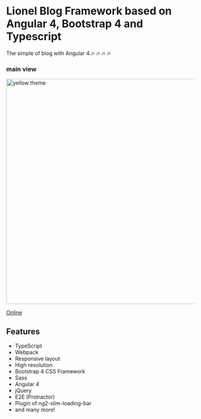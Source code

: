 # Lionel Blog Framework based on Angular 4, Bootstrap 4 and Typescript

The simple of blog with Angular 4.🔥 🔥 🔥 🔥


### main view

<a target="_blank" href="http://"><img src="http://lionelzhang.top/oss/WechatIMG29.jpeg" width="600" alt="yellow theme"/></a>

<a target="_blank" href="http://www.lionelzhang.top">Online</a>

## Features
* TypeScript
* Webpack
* Responsive layout
* High resolution
* Bootstrap 4 CSS Framework
* Sass
* Angular 4
* jQuery
* E2E (Protractor)
* Plugin of ng2-slim-loading-bar
* and many more!
